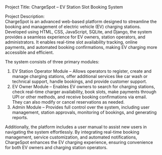 Project Title: ChargeSpot – EV Station Slot Booking System  

Project Description:  
ChargeSpot is an advanced web-based platform designed to streamline the booking and management of electric vehicle (EV) charging stations. Developed using HTML, CSS, JavaScript, SQLite, and Django, the system provides a seamless experience for EV owners, station operators, and administrators. It enables real-time slot availability tracking, online payments, and automated booking confirmations, making EV charging more accessible and efficient.  

The system consists of three primary modules:  

1. EV Station Operator Module – Allows operators to register, create and manage charging stations, offer additional services like car wash or technical support, handle bookings, and provide customer support.  
2. EV Owner Module – Enables EV owners to search for charging stations, check real-time charger availability, book slots, make payments through UPI or other methods, and receive booking confirmations via email. They can also modify or cancel reservations as needed.  
3. Admin Module – Provides full control over the system, including user management, station approvals, monitoring of bookings, and generating reports.  

Additionally, the platform includes a user manual to assist new users in navigating the system effortlessly. By integrating real-time booking management, service customization, and automated notifications, ChargeSpot enhances the EV charging experience, ensuring convenience for both EV owners and charging station operators.
